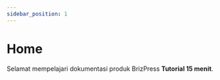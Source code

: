 ```yaml
---
sidebar_position: 1
---
```


# Home

Selamat mempelajari dokumentasi produk BrizPress **Tutorial 15 menit**.

